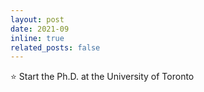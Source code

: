 ```yaml
---
layout: post
date: 2021-09
inline: true
related_posts: false
---
```


:star: Start the Ph.D. at the University of Toronto
